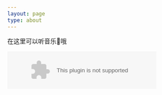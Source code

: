 ```yaml
---
layout: page
type: about
---
```


在这里可以听音乐🎵哦

<embed src="//music.163.com/style/swf/widget.swf?sid=496870294&type=2&auto=1&width=320&height=66" width="340" height="86"  allowNetworking="all">

